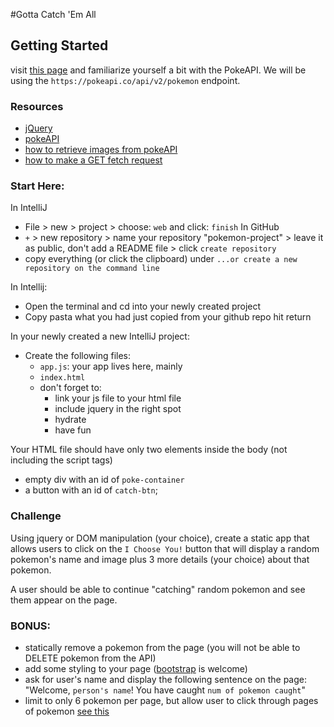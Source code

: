 #Gotta Catch 'Em All

## Getting Started
visit [this page](https://pokeapi.co/docs/v2#pokemon) and familiarize
yourself a bit with the PokeAPI. We will be using the `https://pokeapi.co/api/v2/pokemon` endpoint.

### Resources
- [jQuery](https://jquery.com/)
- [pokeAPI](https://pokeapi.co/)
- [how to retrieve images from pokeAPI](https://pokeapi-how.appspot.com/page5)
- [how to make a GET fetch request](https://developer.mozilla.org/en-US/docs/Web/API/Fetch_API/Using_Fetch)

### Start Here:
In IntelliJ
- File > new > project > choose: `web` and click: `finish`
  In GitHub
- `+` > new repository > name your repository "pokemon-project" >
  leave it as public, don't add a README file > click `create
  repository`
- copy everything (or click the clipboard) under `...or create a new
  repository on the command line`

In Intellij:
- Open the terminal and cd into your newly created project
- Copy pasta what you had just copied from your github repo hit return

In your newly created a new IntelliJ project:
- Create the following files:
    - `app.js`: your app lives here, mainly
    - `index.html`
    - don't forget to:
        - link your js file to your html file
        - include jquery in the right spot
        - hydrate
        - have fun

Your HTML file should have only two elements inside the body (not
including the script tags)
- empty div with an id of `poke-container`
- a button with an id of `catch-btn`;

### Challenge
Using jquery or DOM manipulation (your choice), create a
static app that allows users to click on the `I Choose You!` button
that will display a random pokemon's name and image plus 3 more
details (your choice) about that pokemon.

A user should be able to continue "catching" random pokemon and see
them appear on the page.


### BONUS:
- statically remove a pokemon from the page (you will not be
  able to DELETE pokemon from the API)
-  add some styling to your page ([bootstrap](https://getbootstrap.com/) is welcome)
- ask for user's name and display the following sentence on the page:
  "Welcome, `person's name`! You have caught `num of pokemon caught`"
- limit to only 6 pokemon per page, but allow user to click through
  pages of pokemon [see this](https://pokeapi.co/docs/v2#resource-listspagination-section)